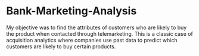 # Bank-Marketing-Analysis
My objective was to find the attributes of customers who are likely to buy the product when contacted through telemarketing. This is a classic case of acquisition analytics where companies use past data to predict which customers are likely to buy certain products.   
